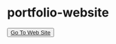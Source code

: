 # portfolio-website
<button><a href="https://yusufstar.github.io/portfolio-website/">Go To Web Site</a></button>
